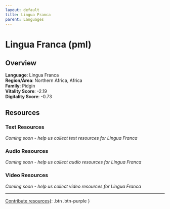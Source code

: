 ```yaml
---
layout: default
title: Lingua Franca
parent: Languages
---
```


# Lingua Franca (pml)

## Overview

**Language**: Lingua Franca  
**Region/Area**: Northern Africa, Africa  
**Family**: Pidgin  
**Vitality Score**: -2.19  
**Digitality Score**: -0.73  

## Resources

### Text Resources
*Coming soon - help us collect text resources for Lingua Franca*

### Audio Resources
*Coming soon - help us collect audio resources for Lingua Franca*

### Video Resources
*Coming soon - help us collect video resources for Lingua Franca*

---

[Contribute resources](https://fairtrain.github.io/){: .btn .btn-purple }
